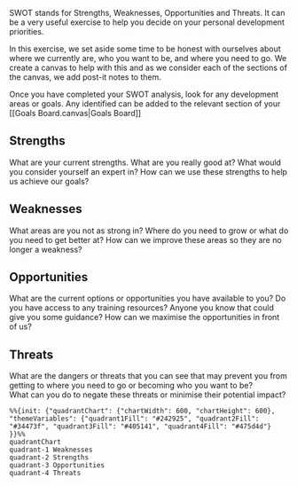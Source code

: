 SWOT stands for Strengths, Weaknesses, Opportunities and Threats.  It can be a very useful exercise to help you decide on your personal development priorities.

In this exercise, we set aside some time to be honest with ourselves about where we currently are, who you want to be, and where you need to go.  We create a canvas to help with this and as we consider each of the sections of the canvas, we add post-it notes to them.

Once you have completed your SWOT analysis, look for any development areas or goals.  Any identified can be added to the relevant section of your [[Goals Board.canvas|Goals Board]]
## Strengths
What are your current strengths.  What are you really good at?  What would you consider yourself an expert in?
How can we use these strengths to help us achieve our goals?
## Weaknesses
What areas are you not as strong in?  Where do you need to grow or what do you need to get better at?
How can we improve these areas so they are no longer a weakness?
## Opportunities
What are the current options or opportunities you have available to you?  Do you have access to any training resources?  Anyone you know that could give you some guidance?
How can we maximise the opportunities in front of us?
## Threats
What are the dangers or threats that you can see that may prevent you from getting to where you need to go or becoming who you want to be?  
What can you do to negate these threats or minimise their potential impact? 

```mermaid 
%%{init: {"quadrantChart": {"chartWidth": 600, "chartHeight": 600}, "themeVariables": {"quadrant1Fill": "#242925", "quadrant2Fill": "#34473f", "quadrant3Fill": "#405141", "quadrant4Fill": "#475d4d"} }}%%
quadrantChart
quadrant-1 Weaknesses
quadrant-2 Strengths
quadrant-3 Opportunities
quadrant-4 Threats
```
